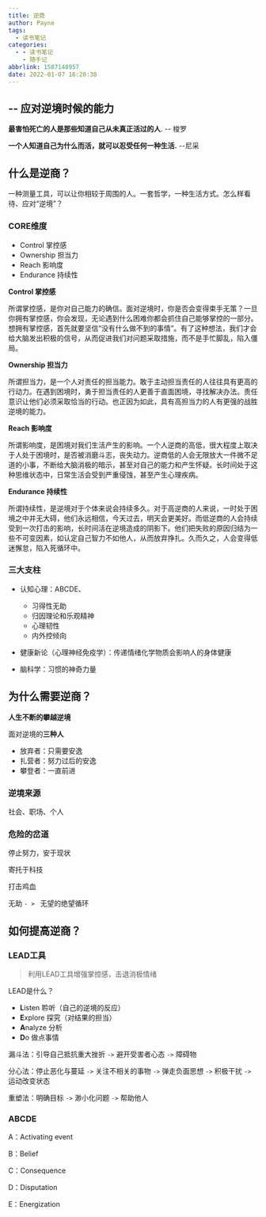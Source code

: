 ```yaml
---
title: 逆商
author: Payne
tags:
  - 读书笔记
categories:
  - - 读书笔记
    - 随手记
abbrlink: 1587148957
date: 2022-01-07 16:20:38
---
```


## -- 应对逆境时候的能力

**最害怕死亡的人是那些知道自己从未真正活过的人**. -- 梭罗

**一个人知道自己为什么而活，就可以忍受任何一种生活.** --尼采

## 什么是逆商？

一种测量工具，可以让你相较于周围的人。一套哲学，一种生活方式。怎么样看待、应对“逆境”？

### CORE维度

- Control 掌控感
- Ownership 担当力
- Reach 影响度
- Endurance 持续性

**Control 掌控感**

所谓掌控感，是你对自己能力的确信。面对逆境时，你是否会变得束手无策？一旦你拥有掌控感，你会发现，无论遇到什么困难你都会抓住自己能够掌控的一部分。想拥有掌控感，首先就要坚信“没有什么做不到的事情”。有了这种想法，我们才会给大脑发出积极的信号，从而促进我们对问题采取措施，而不是手忙脚乱，陷入僵局。

**Ownership 担当力**

所谓担当力，是一个人对责任的担当能力。敢于主动担当责任的人往往具有更高的行动力。在遇到困境时，勇于担当责任的人更善于直面困境，寻找解决办法。责任意识让他们必须采取恰当的行动。也正因为如此，具有高担当力的人有更强的战胜逆境的能力。

**Reach 影响度**

所谓影响度，是困境对我们生活产生的影响。一个人逆商的高低，很大程度上取决于人处于困境时，是否被消磨斗志，丧失动力。逆商低的人会无限放大一件微不足道的小事，不断给大脑消极的暗示，甚至对自己的能力和产生怀疑。长时间处于这种思维状态中，日常生活会受到严重侵蚀，甚至产生心理疾病。

**Endurance 持续性**

所谓持续性，是逆境对于个体来说会持续多久。对于高逆商的人来说，一时处于困境之中并无大碍，他们永远相信，今天过去，明天会更美好。而低逆商的人会持续受到一次打击的影响，长时间活在逆境造成的阴影下。他们把失败的原因归结为一些不可变因素，如认定自己智力不如他人，从而放弃挣扎。久而久之，人会变得低迷懈怠，陷入死循环中。

### 三大支柱

- 认知心理：ABCDE、
    - 习得性无助
    - 归因理论和乐观精神
    - 心理韧性
    - 内外控倾向

- 健康新论（心理神经免疫学）：传递情绪化学物质会影响人的身体健康

- 脑科学：习惯的神奇力量

## 为什么需要逆商？

**人生不断的攀越逆境**

面对逆境的**三种人**

- 放弃者：只需要安逸
- 扎营者：努力过后的安逸
- 攀登者：一直前进

### 逆境来源

社会、职场、个人

### 危险的岔道

停止努力，安于现状

寄托于科技

打击鸡血

无助 `- > ` 无望的绝望循环

## 如何提高逆商？

### LEAD工具

> 利用LEAD工具增强掌控感，击退消极情绪

LEAD是什么？

- **L**isten 聆听（自己的逆境的反应）
- **E**xplore 探究（对结果的担当）
- **A**nalyze 分析
- **D**o 做点事情

漏斗法：引导自己抵抗重大挫折 `->`  避开受害者心态 `->`  障碍物

分心法：停止恶化与蔓延  `->`  关注不相关的事物 `->`  弹走负面思想 `->`  积极干扰 `->`  运动改变状态

重塑法：明确目标 `->`  渺小化问题 `->`  帮助他人

### **ABCDE**

A：Activating event

B：Belief

C：Consequence

D：Disputation

E：Energization


